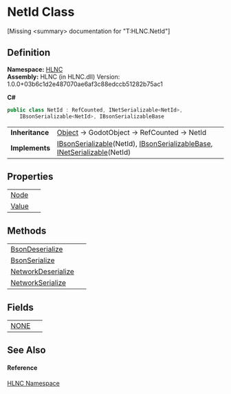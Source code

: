 # NetId Class


\[Missing &lt;summary&gt; documentation for "T:HLNC.NetId"\]



## Definition
**Namespace:** <a href="N_HLNC">HLNC</a>  
**Assembly:** HLNC (in HLNC.dll) Version: 1.0.0+03b6c1d2e487070ae6af3c88edccb51282b75ac1

**C#**
``` C#
public class NetId : RefCounted, INetSerializable<NetId>, 
	IBsonSerializable<NetId>, IBsonSerializableBase
```

<table><tr><td><strong>Inheritance</strong></td><td><a href="https://learn.microsoft.com/dotnet/api/system.object" target="_blank" rel="noopener noreferrer">Object</a>  →  GodotObject  →  RefCounted  →  NetId</td></tr>
<tr><td><strong>Implements</strong></td><td><a href="T_HLNC_IBsonSerializable_1">IBsonSerializable</a>(NetId), <a href="T_HLNC_IBsonSerializableBase">IBsonSerializableBase</a>, <a href="T_HLNC_INetSerializable_1">INetSerializable</a>(NetId)</td></tr>
</table>



## Properties
<table>
<tr>
<td><a href="P_HLNC_NetId_Node">Node</a></td>
<td> </td></tr>
<tr>
<td><a href="P_HLNC_NetId_Value">Value</a></td>
<td> </td></tr>
</table>

## Methods
<table>
<tr>
<td><a href="M_HLNC_NetId_BsonDeserialize">BsonDeserialize</a></td>
<td> </td></tr>
<tr>
<td><a href="M_HLNC_NetId_BsonSerialize">BsonSerialize</a></td>
<td> </td></tr>
<tr>
<td><a href="M_HLNC_NetId_NetworkDeserialize">NetworkDeserialize</a></td>
<td> </td></tr>
<tr>
<td><a href="M_HLNC_NetId_NetworkSerialize">NetworkSerialize</a></td>
<td> </td></tr>
</table>

## Fields
<table>
<tr>
<td><a href="F_HLNC_NetId_NONE">NONE</a></td>
<td> </td></tr>
</table>

## See Also


#### Reference
<a href="N_HLNC">HLNC Namespace</a>  
